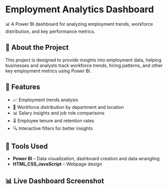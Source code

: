 # Employment Analytics Dashboard

📊 A Power BI dashboard for analyzing employment trends, workforce distribution, and key performance metrics.

## 🚀 About the Project
This project is designed to provide insights into employment data, helping businesses and analysts track workforce trends, hiring patterns, and other key employment metrics using Power BI.

## 📌 Features
- 📈 Employment trends analysis
- 🏢 Workforce distribution by department and location
- 📊 Salary insights and job role comparisons
- ⏳ Employee tenure and retention rates
- 🔍 Interactive filters for better insights


## 🔧 Tools Used
- **Power BI** – Data visualization, dashboard creation and data wrangling
- **HTML,CSS,JavaScript** – Webpage design
  
## 📊 Live Dashboard Screenshot






